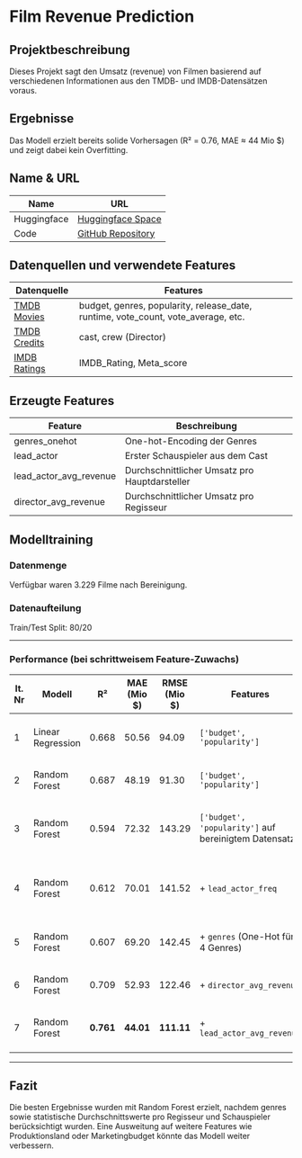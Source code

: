 # Film Revenue Prediction

## Projektbeschreibung
Dieses Projekt sagt den Umsatz (revenue) von Filmen basierend auf verschiedenen Informationen aus den TMDB- und IMDB-Datensätzen voraus.

## Ergebnisse
Das Modell erzielt bereits solide Vorhersagen (R² = 0.76, MAE ≈ 44 Mio $) und zeigt dabei kein Overfitting.

## Name & URL
| Name        | URL                         |
|-------------|-----------------------------|
| Huggingface | [Huggingface Space](https://huggingface.co/spaces/huserluk/project1w.3KIA) |
| Code        | [GitHub Repository](https://github.com/LukiSpooky/project1w.3KIA)            |

## Datenquellen und verwendete Features
| Datenquelle        | Features                                  |
|--------------------|--------------------------------------------|
| [TMDB Movies](https://www.kaggle.com/datasets/tmdb/tmdb-movie-metadata?select=tmdb_5000_movies.csv)        | budget, genres, popularity, release_date, runtime, vote_count, vote_average, etc. |
| [TMDB Credits](https://www.kaggle.com/datasets/tmdb/tmdb-movie-metadata?select=tmdb_5000_credits.csv)       | cast, crew (Director)                     |
| [IMDB Ratings](https://www.kaggle.com/datasets/shubhamchandra235/imdb-and-tmdb-movie-metadata-big-dataset-1m)       | IMDB_Rating, Meta_score                   |

## Erzeugte Features
| Feature                  | Beschreibung |
|--------------------------|--------------|
| genres_onehot            | One-hot-Encoding der Genres |
| lead_actor               | Erster Schauspieler aus dem Cast |
| lead_actor_avg_revenue   | Durchschnittlicher Umsatz pro Hauptdarsteller |
| director_avg_revenue     | Durchschnittlicher Umsatz pro Regisseur |

## Modelltraining

### Datenmenge
Verfügbar waren 3.229 Filme nach Bereinigung.

### Datenaufteilung
Train/Test Split: 80/20

---

### Performance (bei schrittweisem Feature-Zuwachs)

| It. Nr | Modell            | R²     | MAE (Mio $) | RMSE (Mio $) | Features                                                                 | Bemerkung                                                  |
|--------|-------------------|--------|-------------|--------------|--------------------------------------------------------------------------|------------------------------------------------------------|
| 1      | Linear Regression | 0.668  | 50.56       | 94.09        | `['budget', 'popularity']`                                              | Gutes Basismodell, noch leichtes Underfitting              |
| 2      | Random Forest     | 0.687  | 48.19       | 91.30        | `['budget', 'popularity']`                                              | Leichtes Overfitting sichtbar                              |
| 3      | Random Forest     | 0.594  | 72.32       | 143.29       | `['budget', 'popularity']` auf bereinigtem Datensatz                    | Schwächer nach Bereinigung, Underfitting erkennbar         |
| 4      | Random Forest     | 0.612  | 70.01       | 141.52       | + `lead_actor_freq`                                                     | Kleine Verbesserung, Modell bleibt leicht Underfitting   |
| 5      | Random Forest     | 0.607  | 69.20       | 142.45       | + `genres` (One-Hot für 4 Genres)                                       | Keine klare Verbesserung, leichtes Underfitting             |
| 6      | Random Forest     | 0.709  | 52.93       | 122.46       | + `director_avg_revenue`                                                | Gute Generalisierung, kein Overfitting                     |
| 7      | Random Forest     | **0.761** | **44.01**   | **111.11**   | + `lead_actor_avg_revenue`                                              | Bestes Modell, gut generalisiert, kein Overfitting         |

---

## Fazit
Die besten Ergebnisse wurden mit Random Forest erzielt, nachdem genres sowie statistische Durchschnittswerte pro Regisseur und Schauspieler berücksichtigt wurden. Eine Ausweitung auf weitere Features wie Produktionsland oder Marketingbudget könnte das Modell weiter verbessern.
